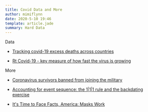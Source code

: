 ```yaml
---
title: Covid Data and More
author: mimiflynn
date: 2020-5-10 19:46
template: article.jade
summary: Hard Data
---
```


Data

- [Tracking covid-19 excess deaths across countries](https://www.economist.com/graphic-detail/2020/04/16/tracking-covid-19-excess-deaths-across-countries)

- [Rt Covid-19 - key measure of how fast the virus is growing](https://rt.live/)

More

- [Coronavirus survivors banned from joining the military](https://www.militarytimes.com/news/your-military/2020/05/06/coronavirus-survivors-banned-from-joining-the-military/)

- [Accounting for event sequence: the 1|1|1 rule and the backdating exercise](https://medium.com/@oliverbeige/accounting-for-event-sequence-the-1-1-1-rule-and-the-backdating-exercise-ca116fe11d82)

- [It's Time to Face Facts, America: Masks Work](https://www.wired.com/story/its-time-to-face-facts-america-masks-work/)